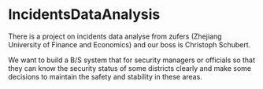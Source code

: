 # IncidentsDataAnalysis
There is a project on incidents data analyse from zufers (Zhejiang University of Finance and Economics) and our boss is Christoph Schubert.

We want to build a B/S system that for security managers or officials so that they can know the security status of some districts clearly and make some decisions to maintain the safety and stability in these areas.     
